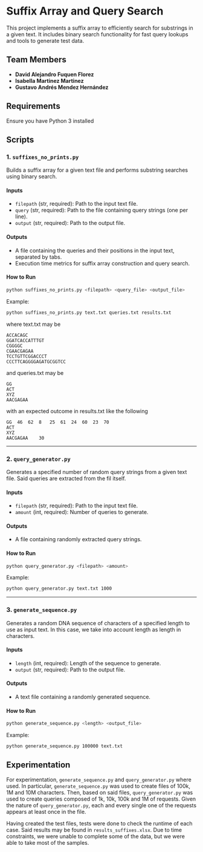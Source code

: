 # Suffix Array and Query Search

This project implements a suffix array to efficiently search for substrings in a given text. It includes binary search functionality for fast query lookups and tools to generate test data.

## Team Members

- **David Alejandro Fuquen Florez**
- **Isabella Martinez Martinez**
- **Gustavo Andrés Mendez Hernández**

## Requirements

Ensure you have Python 3 installed

## Scripts

### 1. `suffixes_no_prints.py`

Builds a suffix array for a given text file and performs substring searches using binary search.

#### **Inputs**
- `filepath` (str, required): Path to the input text file.
- `query` (str, required): Path to the file containing query strings (one per line).
- `output` (str, required): Path to the output file.

#### **Outputs**
- A file containing the queries and their positions in the input text, separated by tabs.
- Execution time metrics for suffix array construction and query search.

#### **How to Run**
```bash
python suffixes_no_prints.py <filepath> <query_file> <output_file>
```
Example:
```bash
python suffixes_no_prints.py text.txt queries.txt results.txt
```
where text.txt may be
```
ACCACAGC
GGATCACCATTTGT
CGGGGC
CGAACGAGAA
TCCTGTTCGGACCCT
CCCTTCAGGGGAGATGCGGTCC
```
and queries.txt may be
```
GG
ACT
XYZ
AACGAGAA
```
with an expected outcome in results.txt like the following  
```
GG	46	62	8	25	61	24	60	23	70
ACT	
XYZ	
AACGAGAA	30
```
---

### 2. `query_generator.py`

Generates a specified number of random query strings from a given text file. Said queries are extracted from the fil itself.

#### **Inputs**
- `filepath` (str, required): Path to the input text file.
- `amount` (int, required): Number of queries to generate.

#### **Outputs**
- A file containing randomly extracted query strings.

#### **How to Run**
```bash
python query_generator.py <filepath> <amount>
```
Example:
```bash
python query_generator.py text.txt 1000
```

---

### 3. `generate_sequence.py`

Generates a random DNA sequence of characters of a specified length to use as input text. In this case, we take into account length as length in characters.

#### **Inputs**
- `length` (int, required): Length of the sequence to generate.
- `output` (str, required): Path to the output file.

#### **Outputs**
- A text file containing a randomly generated sequence.

#### **How to Run**
```bash
python generate_sequence.py <length> <output_file>
```
Example:
```bash
python generate_sequence.py 100000 text.txt
```

## Experimentation


For experimentation, `generate_sequence.py` and `query_generator.py` where used. In particular, `generate_sequence.py` was used to create files of 100k, 1M and 10M characters. 
Then, based on said files, `query_generator.py` was used to create queries composed of 1k, 10k, 100k and 1M of requests. Given the nature of `query_generator.py`, each and every single one
of the requests appears at least once in the file.

Having created the test files, tests were done to check the runtime of each case. Said results may be found in `results_suffixes.xlsx`. 
Due to time constraints, we were unable to complete some of the data, but we were able to take most of the samples.


